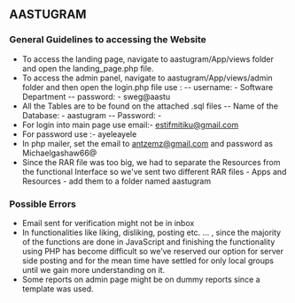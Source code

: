 ## AASTUGRAM

### General Guidelines to accessing the Website

- To access the landing page, navigate to aastugram/App/views folder and open the landing_page.php file.
- 	To access the admin panel, navigate to aastugram/App/views/admin folder and then open the login.php file use :
-- username: - Software Department
-- password: - sweg@aastu
- All the Tables are to be found on the attached .sql files
-- Name of the Database: - aastugram
-- Password: - 
- For login into main page use email:- estifmitiku@gmail.com
- For password use :- ayeleayele
- In php mailer, set the email to antzemz@gmail.com and password as Michaelgashaw66@
- Since the RAR file was too big, we had to separate the Resources from the functional Interface so we've sent two different RAR files - Apps and Resources - add them to a folder named aastugram


### Possible Errors
- Email sent for verification might not be in inbox
- In functionalities like liking, disliking, posting etc. … , since the majority of the functions are done in JavaScript and finishing the functionality using PHP has become difficult so we’ve reserved our option for server side posting and for the mean time have settled for only local groups until we gain more understanding on it. 
- Some reports on admin page might be on dummy reports since a template was used. 

